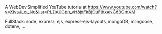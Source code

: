 A WebDev Simplified YouTube tutorial 
at https://www.youtube.com/watch?v=XlvsJLer_No&list=PLZlA0Gpn_vH8jbFkBjOuFjhxANC63OmXM

FullStack: node, express, ejs, express-ejs-layouts, mongoDB, mongoose, dotenv, ...